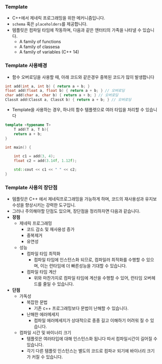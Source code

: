### Template
- C++에서 제네릭 프로그래밍을 위한 메커니즘입니다.
- `schema` 혹은 `placeholders`를 제공합니다.
- 템플릿은 컴파일 타임에 작동하며, 다음과 같은 엔터티의 가족을 나타낼 수 있습니다.
	- A family of functions
	- A family of classesa
	- A family of variables (C++ 14)
### Template 사용배경
- 함수 오버로딩을 사용할 때, 아래 코드와 같은경우 중복된 코드가 많이 발생합니다
```C++
int add(int a, int b) { return a + b; }
float add(float a, float b) { return a + b; } // 오버로딩
char add(char a, char b) { return a + b; } // 오버로딩
ClassX add(ClassX a, ClassX b) { return a + b; } // 오버로딩
```
- Template을 사용하는 경우, 하나의 함수 템플렛으로 여러 타입을 처리할 수 있습니다
```C++
template <typename T>
	T add(T a, T b){
	return a + b;
}

int main() {
		
	int c1 = add(3, 4);
	float c2 = add(3.14f, 1.12f);

	std::cout << c1 << " " << c2; 
}
```
### Template 사용의 장단점
- 템플릿은 C++ 에서 제네릭프로그래밍을 가능하게 하며, 코드의 재사용성과 유지보수성을 향상시키는 강력한 도구입니.
- 그러나 주의해야할 단점도 있으며, 장단점을 정리하자면 다음과 같습니다.
- **장점**
	- 제네릭 프로그래밍
		- 코드 감소 및 재사용성 증가
		- 중복제거
		- 유연성
	- 성능
		- 컴파일 타임 최적화
			- 컴파일 타임에 인스턴스화 되므로, 컴파일러 최적화를 수행할 수 있으며, 이는 런타임에 더 빠른성능을 기대할 수 있습니다.
		- 컴파일 타임 계산
			- 위와 마찬가지로 컴파일 타임에 계산을 수행할 수 있어, 런타임 오버헤드를 줄일 수 있습니다. 
- **단점**
	- 가독성
		- 복잡한 문법
			- 기존 c++ 프로그래밍보다 문법이 난해할 수 있습니다.
		- 난해한 에러메세지
			- 컴파일 에러메세지가 상대적으로  종종 길고 이해하기 어려워 질 수 있습니다. 
	- 컴파일 시간 및 바이너리 크기
		- 템플릿은 여러타입에 대해 인스턴스화 됩니다 따서 컴파일시간이 길어질 수 있습니다.
		- 각기 다른 템플릿 인스턴스는 별도의 코드로 컴파ㄹ 되기에 바이너리 크기가 커질 수 있습니다. 
